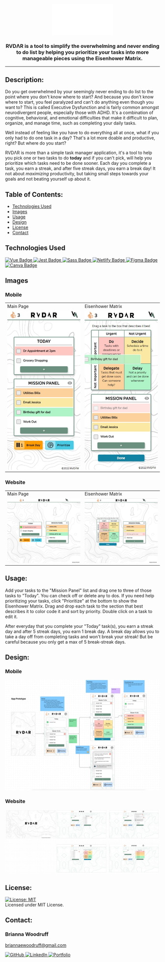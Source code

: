 <div id="header" align="center">
  <a target="_blank" rel="noopener noreferrer" href="https://rvdvr.com/"><img src="src/assets/images/logos/RVDVR-logo-white.svg" width="200"/></a>
  <h3>RVDΛR is a tool to simplify the overwhelming and never ending to do list by helping you prioritize your tasks into more manageable pieces using the Eisenhower Matrix.</h3>

  ---
</div>

  ## Description:

  Do you get overwhelmed by your seemingly never ending to do list to the point where you don't know where to start? And because you don't know where to start, you feel paralyzed and can't do anything even though you want to? This is called Executive Dysfunction and is fairly common amongst neurodivergent people, especially those with ADHD. It's a combination of cognitive, behavioral, and emotional difficulties that make it difficult to plan, organize, and manage time, such as completing your daily tasks.  
  
  Well instead of feeling like you have to do everything all at once, what if you only had to do one task in a day? That's a lot more doable and productive, right? But where do you start? 
  
  RVDΛR is more than a simple task manager application, it's a tool to help you pick one or two tasks to do **today** and if you can't pick, will help you prioritize which tasks need to be done sooner. Each day you complete a task, you earn a streak, and after five streak days, you earn a break day! It not about *maximizing* productivity, but taking small steps towards your goals and not beating yourself up about it.


## Table of Contents:

  * [Technologies Used](#technologies-used)
  * [Images](#images)
  * [Usage](#usage)
  * [Design](#design)
  * [License](#license)
  * [Contact](#contact)

## Technologies Used

 <a target="_blank" rel="noopener noreferrer" href="https://vuejs.org/">
    <img src="https://img.shields.io/badge/Vue.js-35495E?style=for-the-badge&logo=vuedotjs&logoColor=4FC08D" alt="Vue Badge" style="max-width: 100%;">
 </a>
 <a target="_blank" rel="noopener noreferrer" href="https://jestjs.io/docs/getting-started">
    <img src="https://img.shields.io/badge/Jest-C21325?style=for-the-badge&logo=jest&logoColor=white" alt="Jest Badge" style="max-width: 100%;">
 </a>
 <a target="_blank" rel="noopener noreferrer" href="https://sass-lang.com/">
    <img src="https://img.shields.io/badge/Sass-CC6699?style=for-the-badge&logo=sass&logoColor=white" alt="Sass Badge" style="max-width: 100%;">
 </a>
 <a target="_blank" rel="noopener noreferrer" href="https://www.netlify.com/">
    <img src="https://img.shields.io/badge/Netlify-00C7B7?style=for-the-badge&logo=netlify&logoColor=white" alt="Netlify Badge" style="max-width: 100%;">
 </a>
 <a target="_blank" rel="noopener noreferrer" href="https://www.figma.com/">
    <img src="https://img.shields.io/badge/Figma-F24E1E?style=for-the-badge&logo=figma&logoColor=white" alt="Figma Badge" style="max-width: 100%;">
 </a>
 <a target="_blank" rel="noopener noreferrer" href="https://www.canva.com/">
    <img src="https://img.shields.io/badge/Canva-%2300C4CC.svg?&style=for-the-badge&logo=Canva&logoColor=white" alt="Canva Badge" style="max-width: 100%;">
 </a>

## Images

### Mobile

<div align="center">
   <table>
   <tr>
      <td>Main Page</td>
      <td>Eisenhower Matrix</td>
   </tr>
   <tr>
      <td style="width: 50%;"><img src="src/assets/images/design/RVDVR-Screenshot-Mobile1.jpg" alt="RVDVR Main Page Mobile"></td>
      <td style="width: 50%;"><img src="src/assets/images/design/RVDVR-Screenshot-Mobile2.jpg" alt="RVDVR Eisenhower Matrix Mobile"></td>
   </tr>
   </table>
</div>

### Website

<div align="center">
   <table>
   <tr>
      <td>Main Page</td>
      <td>Eisenhower Matrix</td>
   </tr>
   <tr>
      <td style="width: 50%;"><img src="src/assets/images/design/RVDVR-Screenshot1.jpg"  alt="RVDVR Main Page"></td>
      <td style="width: 50%;"><img src="src/assets/images/design/RVDVR-Screenshot2.jpg" alt="RVDVR Eisenhower Matrix"></td>
   </tr>
   </table>
</div>

## Usage:

Add your tasks to the "Mission Panel" list and drag one to three of those tasks to "Today". You can check off or delete any to dos. If you need help prioritizing your tasks, click "Prioritize" at the bottom to show the Eisenhower Matrix. Drag and drop each task to the section that best describes it to color code it and sort by priority. Double click on a task to edit it.

After everyday that you complete your "Today" task(s), you earn a streak day and after 5 streak days, you earn 1 break day. A break day allows you to take a day off from completing tasks and won't break your streak! But be careful because you only get a max of 5 break-streak days.

## Design:

### Mobile

![Mobile Design](./src/assets/images/design/RVDVR-figma-mobile.jpg)

### Website

![Web Design](./src/assets/images/design/RVDVR-figma-web.jpg)

## License: 

  [![License: MIT](https://img.shields.io/badge/License-MIT-yellow.svg)](https://opensource.org/licenses/MIT)  
  Licensed under MIT License.

## Contact:

### Brianna Woodruff  

briannaewoodruff@gmail.com

<a target="_blank" rel="noopener noreferrer" href="https://github.com/briannawoodruff">
    <img src="https://img.shields.io/badge/GitHub-100000?style=for-the-badge&logo=github&logoColor=white" alt="GitHub" style="max-width: 100%;">
</a>
<a target="_blank" rel="noopener noreferrer" href="https://www.linkedin.com/in/briannaewoodruff/">
    <img src="https://img.shields.io/badge/LinkedIn-0077B5?style=for-the-badge&logo=linkedin&logoColor=white" alt="LinkedIn" style="max-width: 100%;">
</a>
<a target="_blank" rel="noopener noreferrer" href="https://www.linkedin.com/in/briannaewoodruff/">
    <img src="https://img.shields.io/badge/Portfolio-EA4C89?style=for-the-badge&logo=About.me&logoColor=white" alt="Portfolio" style="max-width: 100%;">
</a>
